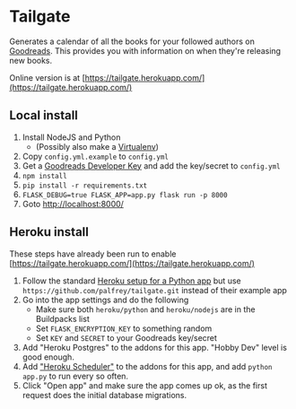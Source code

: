 Tailgate
========

Generates a calendar of all the books for your followed authors on [Goodreads](https://www.goodreads.com). 
This provides you with information on when they're releasing new books.

Online version is at [https://tailgate.herokuapp.com/](https://tailgate.herokuapp.com/)

Local install
-------------
1. Install NodeJS and Python
    * (Possibly also make a [Virtualenv](https://virtualenv.pypa.io/en/stable/userguide/#usage))
2. Copy `config.yml.example` to `config.yml`
3. Get a [Goodreads Developer Key](https://www.goodreads.com/api/keys) and add the key/secret to `config.yml`
4. `npm install`
5. `pip install -r requirements.txt`
6. `FLASK_DEBUG=true FLASK_APP=app.py flask run -p 8000`
7. Goto [http://localhost:8000/](http://localhost:8000/)

Heroku install
--------------
These steps have already been run to enable [https://tailgate.herokuapp.com/](https://tailgate.herokuapp.com/)

1. Follow the standard [Heroku setup for a Python app](https://devcenter.heroku.com/articles/getting-started-with-python#introduction) but use `https://github.com/palfrey/tailgate.git` instead of their example app
2. Go into the app settings and do the following   
    * Make sure both `heroku/python` and `heroku/nodejs` are in the Buildpacks list
    * Set `FLASK_ENCRYPTION_KEY` to something random
    * Set `KEY` and `SECRET` to your Goodreads key/secret
3. Add "Heroku Postgres" to the addons for this app. "Hobby Dev" level is good enough.
4. Add ["Heroku Scheduler"](https://elements.heroku.com/addons/scheduler) to the addons for this app, and add `python app.py` to run every so often.
5. Click "Open app" and make sure the app comes up ok, as the first request does the initial database migrations.
